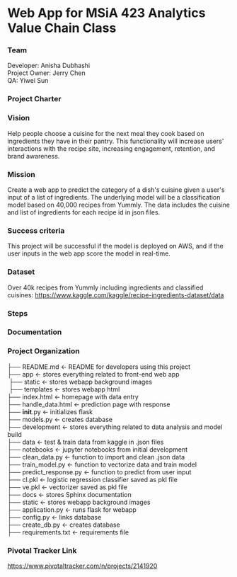 # Web App for MSiA 423 Analytics Value Chain Class

### Team  
Developer: Anisha Dubhashi   
Project Owner: Jerry Chen   
QA: Yiwei Sun   

### Project Charter

### Vision 
Help people choose a cuisine for the next meal they cook based on ingredients they have in their pantry. This functionality will increase users' interactions with the recipe site, increasing engagement, retention, and brand awareness. 

### Mission 
Create a web app to predict the category of a dish's cuisine given  a user's input of a list of ingredients. The underlying model will be a classification model based on 40,000 recipes from Yummly. The data includes the cuisine and list of ingredients for each recipe id in json files. 

### Success criteria 
This project will be successful if the model is deployed on AWS, and if the user inputs in the web app score the model in real-time. 

### Dataset 
Over 40k recipes from Yummly including ingredients and classified cuisines: https://www.kaggle.com/kaggle/recipe-ingredients-dataset/data 

### Steps


### Documentation


### Project Organization   
├── README.md           <- README for developers using this project   
├── app                 <- stores everything related to front-end web app   
  &nbsp;├── static 				<- stores webapp background images   
  &nbsp;├── templates 			<- stores webapp html   
    ├── index.html 				<- homepage with data entry  
    ├── handle_data.html 		<- prediction page with response  
  ├── __init__.py 			<- initializes flask  
  ├── models.py 			<- creates database  
├── development         <- stores everything related to data analysis and model build                   
  ├── data              	<- test & train data from kaggle in .json files  
  ├── notebooks 			<- jupyter notebooks from initial development  
  ├── clean_data.py         <- function to import and clean .json data  
  ├── train_model.py        <- function to vectorize data and train model  
  ├── predict_response.py   <- function to predict from user input  
  ├── cl.pkl        		<- logistic regression classifier saved as pkl file  
  ├── ve.pkl        		<- vectorizer saved as pkl file  
├── docs                <- stores Sphinx documentation  
├── static              <- stores webapp background images  
├── application.py 		<- runs flask for webapp  
├── config.py 			<- links database  
├── create_db.py 		<- creates database  
├── requirements.txt 	<- requirements file  
  

### Pivotal Tracker Link 
https://www.pivotaltracker.com/n/projects/2141920 











